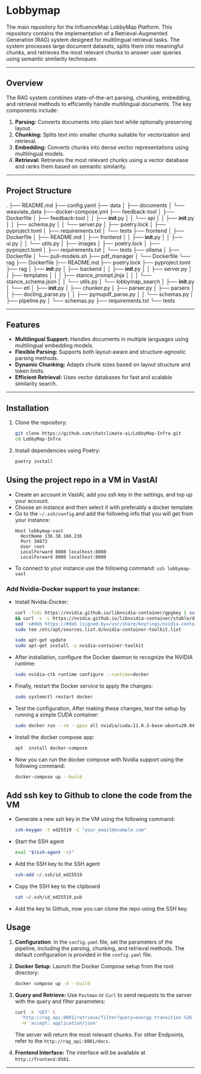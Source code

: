 # Lobbymap
The main repository for the InfluenceMap LobbyMap Platform. This repository contains the implementation of a Retrieval-Augmented Generation (RAG) system designed for multilingual retrieval tasks. The system processes large document datasets, splits them into meaningful chunks, and retrieves the most relevant chunks to answer user queries using semantic similarity techniques.

---

## Overview

The RAG system combines state-of-the-art parsing, chunking, embedding, and retrieval methods to efficiently handle multilingual documents. The key components include:

1. **Parsing:** Converts documents into plain text while optionally preserving layout.
2. **Chunking:** Splits text into smaller chunks suitable for vectorization and retrieval.
3. **Embedding:** Converts chunks into dense vector representations using multilingual models.
4. **Retrieval:** Retrieves the most relevant chunks using a vector database and ranks them based on semantic similarity.

---

## Project Structure
.
├── README.md
├── config.yaml
├── data
│   ├── documents
│   └── weaviate_data
├── docker-compose.yml
├── feedback-tool
│   ├── Dockerfile
│   ├── feedback-tool
│   │   ├── __init__.py
│   │   └── api
│   │       ├── __init__.py
│   │       ├── schema.py
│   │       └── server.py
│   ├── poetry.lock
│   ├── pyproject.toml
│   ├── requirements.txt
│   └── tests
├── frontend
│   ├── Dockerfile
│   ├── README.md
│   ├── frontend
│   │   ├── __init__.py
│   │   ├── ui.py
│   │   └── utils.py
│   ├── images
│   ├── poetry.lock
│   ├── pyproject.toml
│   ├── requirements.txt
│   └── tests
├── ollama
│   ├── Dockerfile
│   └── pull-models.sh
├── pdf_manager
│   └── Dockerfile
└── rag
    ├── Dockerfile
    ├── README.md
    ├── poetry.lock
    ├── pyproject.toml
    ├── rag
    │   ├── __init__.py
    │   ├── backend
    │   │   ├── __init__.py
    │   │   ├── server.py
    │   │   ├── templates
    │   │   │   ├── stance_prompt.jinja
    │   │   │   └── stance_schema.json
    │   │   └── utils.py
    │   └── lobbymap_search
    │       ├── __init__.py
    │       └── etl
    │           ├── __init__.py
    │           ├── chunker.py
    │           ├── parser.py
    │           ├── parsers
    │           │   ├── docling_parse.py
    │           │   ├── pymupdf_parse.py
    │           │   └── schemas.py
    │           ├── pipeline.py
    │           └── schemas.py
    ├── requirements.txt
    └── tests

---

## Features

- **Multilingual Support:** Handles documents in multiple languages using multilingual embedding models.
- **Flexible Parsing:** Supports both layout-aware and structure-agnostic parsing methods.
- **Dynamic Chunking:** Adapts chunk sizes based on layout structure and token limits.
- **Efficient Retrieval:** Uses vector databases for fast and scalable similarity search.

---

## Installation

1. Clone the repository:
   ```bash
   git clone https://github.com/chatclimate-ai/LobbyMap-Infra.git
   cd LobbyMap-Infra
   ```
2. Install dependencies using Poetry:
   ```bash
   poetry install
   ```

## Using the project repo in a VM in VastAI

- Create an account in VastAI, add you ssh key in the settings, and top up your account.
- Choose an instance and then select it with preferably a docker template.
- Go to the `~/.ssh/config` and add the following info that you will get from your instance:
    ```
    Host lobbymap-vast
      HostName 136.38.166.236
      Port 34873
      User root
      LocalForward 8080 localhost:8080
      LocalForward 8000 localhost:8000
    ```
- To connect to your instance use the following command: `ssh lobbymap-vast`

### Add Nvidia-Docker support to your instance:

- Install Nvidia-Docker:
    ```bash
  curl -fsSL https://nvidia.github.io/libnvidia-container/gpgkey | sudo gpg --dearmor -o /usr/share/keyrings/nvidia-container-toolkit-keyring.gpg \
  && curl -s -L https://nvidia.github.io/libnvidia-container/stable/deb/nvidia-container-toolkit.list | \
    sed 's#deb https://#deb [signed-by=/usr/share/keyrings/nvidia-container-toolkit-keyring.gpg] https://#g' | \
    sudo tee /etc/apt/sources.list.d/nvidia-container-toolkit.list
  
    sudo apt-get update
    sudo apt-get install -y nvidia-container-toolkit
  ```

- After installation, configure the Docker daemon to recognize the NVIDIA runtime:
    ```bash
    sudo nvidia-ctk runtime configure --runtime=docker
    ```

- Finally, restart the Docker service to apply the changes:
    ```bash
    sudo systemctl restart docker
    ```

- Test the configuration, After making these changes, test the setup by running a simple CUDA container:
    ```bash
    sudo docker run --rm --gpus all nvidia/cuda:11.0.3-base-ubuntu20.04 nvidia-smi
    ```
- Install the docker compose app:
    ```bash
    apt  install docker-compose
    ```
- Now you can run the docker compose with Nvidia support using the following command:
    ```bash
    docker-compose up --build
    ```
## Add ssh key to Github to clone the code from the VM

- Generate a new ssh key in the VM using the following command:
    ```bash
    ssh-keygen -t ed25519 -C "your_email@example.com"
    ```
- Start the SSH agent
    ```bash
    eval "$(ssh-agent -s)"
    ```
- Add the SSH key to the SSH agent
    ```bash
    ssh-add ~/.ssh/id_ed25519
    ```
- Copy the SSH key to the clipboard
    ```bash
    cat ~/.ssh/id_ed25519.pub
    ```
- Add the key to Github, now you can clone the repo using the SSH key.

## Usage

1. **Configuration**:
    In the `config.yaml` file, set the parameters of the pipeline, including the parsing, chunking, and retrieval methods. The default configuration is provided in the `config.yaml` file.

2. **Docker Setup**:
    Launch the Docker Compose setup from the root directory:
    ```bash
    docker compose up -d --build
    ```


3. **Query and Retrieve:**
   Use `Postman` or `Curl` to send requests to the server with the query and filter parameters:
    ```bash
    curl -X 'GET' \
      'http://rag_api:8001/retrieve/filter?query=energy transition %26 zero carbon technologies&top_k=2' \
      -H 'accept: application/json'
    ```
    The server will return the most relevant chunks. For other Endpoints, refer to the `http://rag_api:8001/docs`.


4. **Frontend Interface:**
   The interface will be available at `http://frontend:8501`.
   
---
